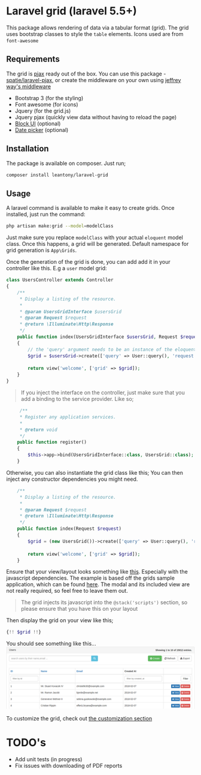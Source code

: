 # Laravel grid (laravel 5.5+)
This package allows rendering of data via a tabular format (grid). 
The grid uses bootstrap classes to style the `table` elements. Icons used are from `font-awesome`

## Requirements
The grid is [pjax](https://github.com/defunkt/jquery-pjax) ready out of the box. You can use this package - [spatie/laravel-pjax](https://github.com/spatie/laravel-pjax), or create the middleware on your own using [jeffrey way's middleware](https://gist.github.com/JeffreyWay/8526696b6f29201c4e33)

+ Bootstrap 3 (for the styling)
+ Font awesome (for icons)
+ Jquery (for the grid.js)
+ Jquery pjax (quickly view data without having to reload the page)
+ [Block UI](https://github.com/malsup/blockui) (optional)
+ [Date picker](https://github.com/uxsolutions/bootstrap-datepicker.git) (optional)

## Installation
The package is available on composer. Just run;
```bash
composer install leantony/laravel-grid
```

## Usage
A laravel command is available to make it easy to create grids. 
Once installed, just run the command:
```bash
php artisan make:grid --model=modelClass
```

Just make sure you replace `modelClass` with your actual `eloquent` model class.
Once this happens, a grid will be generated. Default namespace for grid generation is `App\Grids`.

Once the generation of the grid is done, you can add add it in your controller like this. E.g a `user` model grid:
```php
class UsersController extends Controller
{
    /**
     * Display a listing of the resource.
     *
     * @param UsersGridInterface $usersGrid
     * @param Request $request
     * @return \Illuminate\Http\Response
     */
    public function index(UsersGridInterface $usersGrid, Request $request)
    {
        // the 'query' argument needs to be an instance of the eloquent query builder
        $grid = $usersGrid->create(['query' => User::query(), 'request' => $request]);

        return view('welcome', ['grid' => $grid]);
    }
}
```
> If you inject the interface on the controller, just make sure that you add a binding to the service provider. Like so;
```php
     /**
     * Register any application services.
     *
     * @return void
     */
    public function register()
    {
        $this->app->bind(UsersGridInterface::class, UsersGrid::class);
    }
```

Otherwise, you can also instantiate the grid class like this; You can then inject any constructor dependencies you might need.
```php
    /**
     * Display a listing of the resource.
     *
     * @param Request $request
     * @return \Illuminate\Http\Response
     */
    public function index(Request $request)
    {
        $grid = (new UsersGrid())->create(['query' => User::query(), 'request' => $request]);

        return view('welcome', ['grid' => $grid]);
    }
```

Ensure that your view/layout looks something like [this](https://gist.github.com/leantony/4a7a795904c60b6b7f91431e4241e37b). Especially with the javascript dependencies. 
The example is based off the grids sample application, which can be found [here](https://github.com/leantony/laravel-grid-app). The modal and its included view are not really required, so feel free to leave them out.
> The grid injects its javascript into the `@stack('scripts')` section, so please ensure that you have this on your layout

Then display the grid on your view like this;
```php
{!! $grid !!}
```

You should see something like this...
![sample](docs/sample.png)

To customize the grid, check out [the customization section](docs/customization.md)

# TODO's
+ Add unit tests (in progress)
+ Fix issues with downloading of PDF reports